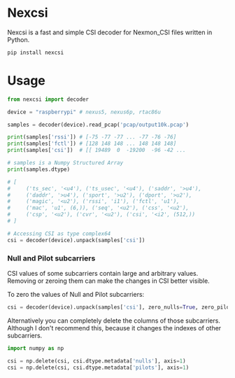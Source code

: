 # Nexcsi

Nexcsi is a fast and simple CSI decoder for Nexmon_CSI files written in Python.

``` bash
pip install nexcsi
```

# Usage

``` python
from nexcsi import decoder

device = "raspberrypi" # nexus5, nexus6p, rtac86u

samples = decoder(device).read_pcap('pcap/output10k.pcap')

print(samples['rssi']) # [-75 -77 -77 ... -77 -76 -76]
print(samples['fctl']) # [128 148 148 ... 148 148 148]
print(samples['csi'])  # [[ 19489  0  -19200  -96 -42 ...

# samples is a Numpy Structured Array
print(samples.dtype)

# [
#     ('ts_sec', '<u4'), ('ts_usec', '<u4'), ('saddr', '>u4'), 
#     ('daddr', '>u4'), ('sport', '>u2'), ('dport', '>u2'),
#     ('magic', '<u2'), ('rssi', 'i1'), ('fctl', 'u1'),
#     ('mac', 'u1', (6,)), ('seq', '<u2'), ('css', '<u2'),
#     ('csp', '<u2'), ('cvr', '<u2'), ('csi', '<i2', (512,))
# ]

# Accessing CSI as type complex64
csi = decoder(device).unpack(samples['csi'])
```

### Null and Pilot subcarriers

CSI values of some subcarriers contain large and arbitrary values.
Removing or zeroing them can make the changes in CSI better visible.

To zero the values of Null and Pilot subcarriers:

``` python
csi = decoder(device).unpack(samples['csi'], zero_nulls=True, zero_pilots=True)
```

Alternatively you can completely delete the columns of those subcarriers.
Although I don't recommend this, because it changes the indexes of other subcarriers.

``` python
import numpy as np

csi = np.delete(csi, csi.dtype.metadata['nulls'], axis=1)
csi = np.delete(csi, csi.dtype.metadata['pilots'], axis=1)
```